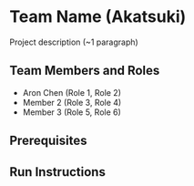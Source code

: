 # Team Name (Akatsuki)

Project description (~1 paragraph)

## Team Members and Roles

* Aron Chen (Role 1, Role 2)
* Member 2 (Role 3, Role 4)
* Member 3 (Role 5, Role 6)

## Prerequisites

## Run Instructions

